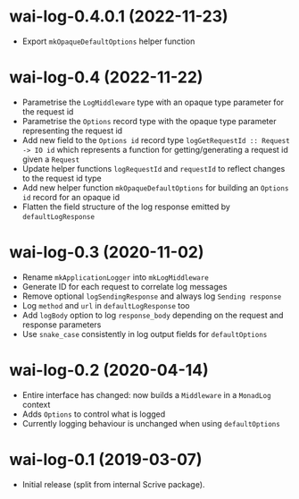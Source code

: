 # wai-log-0.4.0.1 (2022-11-23)
* Export `mkOpaqueDefaultOptions` helper function

# wai-log-0.4 (2022-11-22)
* Parametrise the `LogMiddleware` type with an opaque type parameter for the request id
* Parametrise the `Options` record type with the opaque type parameter representing the request id
* Add new field to the `Options id` record type `logGetRequestId :: Request -> IO id` which represents a function for getting/generating a request id given a `Request`
* Update helper functions `logRequestId` and `requestId` to reflect changes to the request id type
* Add new helper function `mkOpaqueDefaultOptions` for building an `Options id` record for an opaque id
* Flatten the field structure of the log response emitted by `defaultLogResponse`

# wai-log-0.3 (2020-11-02)

* Rename `mkApplicationLogger` into `mkLogMiddleware`
* Generate ID for each request to correlate log messages
* Remove optional `logSendingResponse` and always log `Sending response`
* Log `method` and `url` in `defaultLogResponse` too
* Add `logBody` option to log `response_body` depending on the request and
  response parameters
* Use `snake_case` consistently in log output fields for `defaultOptions`

# wai-log-0.2 (2020-04-14)

* Entire interface has changed: now builds a `Middleware` in a `MonadLog`
  context
* Adds `Options` to control what is logged
* Currently logging behaviour is unchanged when using `defaultOptions`

# wai-log-0.1 (2019-03-07)

* Initial release (split from internal Scrive package).
